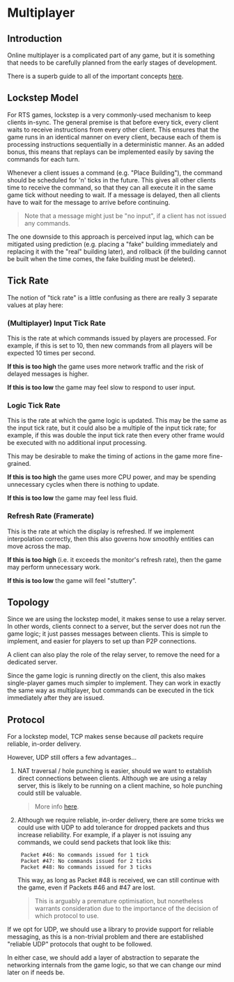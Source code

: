 # Multiplayer

## Introduction

Online multiplayer is a complicated part of any game, but it is something that needs to be carefully planned from the early stages of development.

There is a superb guide to all of the important concepts [here](https://meseta.medium.com/netcode-concepts-part-3-lockstep-and-rollback-f70e9297271).

## Lockstep Model

For RTS games, lockstep is a very commonly-used mechanism to keep clients in-sync. The general premise is that before every tick, every client waits to receive instructions from every other client. This ensures that the game runs in an identical manner on every client, because each of them is processing instructions sequentially in a deterministic manner. As an added bonus, this means that replays can be implemented easily by saving the commands for each turn.

Whenever a client issues a command (e.g. "Place Building"), the command should be scheduled for 'n' ticks in the future. This gives all other clients time to receive the command, so that they can all execute it in the same game tick without needing to wait. If a message is delayed, then all clients have to wait for the message to arrive before continuing.

> Note that a message might just be "no input", if a client has not issued any commands.

The one downside to this approach is perceived input lag, which can be mitigated using prediction (e.g. placing a "fake" building immediately and replacing it with the "real" building later), and rollback (if the building cannot be built when the time comes, the fake building must be deleted).

## Tick Rate

The notion of "tick rate" is a little confusing as there are really 3 separate values at play here:

### (Multiplayer) Input Tick Rate

This is the rate at which commands issued by players are processed. For example, if this is set to 10, then new commands from all players will be expected 10 times per second.

**If this is too high** the game uses more network traffic and the risk of delayed messages is higher.

**If this is too low** the game may feel slow to respond to user input.

### Logic Tick Rate

This is the rate at which the game logic is updated. This may be the same as the input tick rate, but it could also be a multiple of the input tick rate; for example, if this was double the input tick rate then every other frame would be executed with no additional input processing.

This may be desirable to make the timing of actions in the game more fine-grained.

**If this is too high** the game uses more CPU power, and may be spending unnecessary cycles when there is nothing to update.

**If this is too low** the game may feel less fluid.

### Refresh Rate (Framerate)

This is the rate at which the display is refreshed. If we implement interpolation correctly, then this also governs how smoothly entities can move across the map.

**If this is too high** (i.e. it exceeds the monitor's refresh rate), then the game may perform unnecessary work.

**If this is too low** the game will feel "stuttery".

## Topology

Since we are using the lockstep model, it makes sense to use a relay server. In other words, clients connect to a server, but the server does not run the game logic; it just passes messages between clients. This is simple to implement, and easier for players to set up than P2P connections.

A client can also play the role of the relay server, to remove the need for a dedicated server.

Since the game logic is running directly on the client, this also makes single-player games much simpler to implement. They can work in exactly the same way as multiplayer, but commands can be executed in the tick immediately after they are issued.

## Protocol

For a lockstep model, TCP makes sense because *all* packets require reliable, in-order delivery.

However, UDP still offers a few advantages...

1. NAT traversal / hole punching is easier, should we want to establish direct connections between clients. Although we are using a relay server, this is likely to be running on a client machine, so hole punching could still be valuable.

    > More info [here](https://tailscale.com/blog/how-nat-traversal-works/).

2. Although we require reliable, in-order delivery, there are some tricks we could use with UDP to add tolerance for dropped packets and thus increase reliability. For example, if a player is not issuing any commands, we could send packets that look like this:

        Packet #46: No commands issued for 1 tick
        Packet #47: No commands issued for 2 ticks
        Packet #48: No commands issued for 3 ticks

    This way, as long as Packet #48 is received, we can still continue with the game, even if Packets #46 and #47 are lost.

    > This is arguably a premature optimisation, but nonetheless warrants consideration due to the importance of the decision of which protocol to use.

If we opt for UDP, we should use a library to provide support for reliable messaging, as this is a non-trivial problem and there are established "reliable UDP" protocols that ought to be followed.

In either case, we should add a layer of abstraction to separate the networking internals from the game logic, so that we can change our mind later on if needs be.
